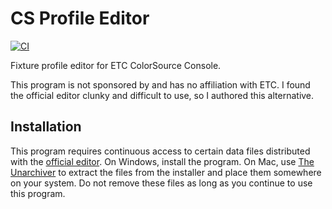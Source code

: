 CS Profile Editor
=================

[![CI](https://github.com/danielskeenan/csprofileeditor/actions/workflows/main.yml/badge.svg)](https://github.com/danielskeenan/csprofileeditor/actions/workflows/main.yml)

Fixture profile editor for ETC ColorSource Console.

This program is not sponsored by and has no affiliation with ETC. I found the official editor clunky and difficult to
use, so I authored this alternative.

Installation
------------

This program requires continuous access to certain data files distributed with
the [official editor](https://www.etcconnect.com/Products/Consoles/ColorSource/Software.aspx). On Windows, install the
program. On Mac, use [The Unarchiver](https://theunarchiver.com/) to extract the files from the installer and place them
somewhere on your system. Do not remove these files as long as you continue to use this program.
